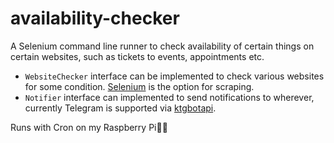 # availability-checker
A Selenium command line runner to check availability of certain things on certain websites, such as tickets to events, appointments etc.

- `WebsiteChecker` interface can be implemented to check various websites for some condition. [Selenium](https://www.selenium.dev/) is the option for scraping.
- `Notifier` interface can implemented to send notifications to wherever, currently Telegram is supported via [ktgbotapi](https://github.com/InsanusMokrassar/ktgbotapi).

Runs with Cron on my Raspberry Pi🤷‍♂️
